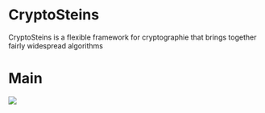 # CryptoSteins
CryptoSteins is a flexible framework for cryptographie that brings together fairly widespread algorithms
# Main
<img src="https://media.discordapp.net/attachments/768928242467340328/776620482979299328/unknown.png">

